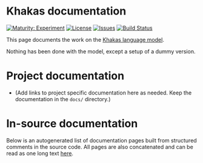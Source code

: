 # Khakas documentation

[![Maturity: Experiment](https://img.shields.io/badge/Maturity-Experiment-black.svg)](https://giellalt.github.io/MaturityClassification.html)
[![License](https://img.shields.io/github/license/giellalt/lang-kjh)](https://github.com/giellalt/lang-kjh/blob/main/LICENSE)
[![Issues](https://img.shields.io/github/issues/giellalt/lang-kjh)](https://github.com/giellalt/lang-kjh/issues)
[![Build Status](https://divvun-tc.giellalt.org/api/github/v1/repository/giellalt/lang-kjh/main/badge.svg)](https://github.com/giellalt/lang-kjh/actions)

This page documents the work on the [Khakas language model](http://github.com/giellalt/lang-kjh). 

Nothing has been done with the model, except a setup of a dummy version.

# Project documentation

* (Add links to project specific documentation here as needed. Keep the documentation in the `docs/` directory.)

# In-source documentation

Below is an autogenerated list of documentation pages built from structured comments in the source code. All pages are also concatenated and can be read as one long text [here](kjh.md).

